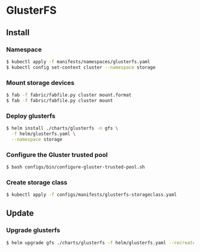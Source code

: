 # GlusterFS

## Install

### Namespace

```bash
$ kubectl apply -f manifests/namespaces/glusterfs.yaml
$ kubectl config set-context cluster --namespace storage
```

### Mount storage devices

```bash
$ fab -f fabric/fabfile.py cluster mount.format
$ fab -f fabric/fabfile.py cluster mount
```

### Deploy glusterfs

```bash
$ helm install ./charts/glusterfs -n gfs \
  -f helm/glusterfs.yaml \
  --namespace storage
```

### Configure the Gluster trusted pool

```bash
$ bash configs/bin/configure-gluster-trusted-pool.sh
```

### Create storage class

```bash
$ kubectl apply -f configs/manifests/glusterfs-storageclass.yaml
```

## Update

### Upgrade glusterfs

```bash
$ helm upgrade gfs ./charts/glusterfs -f helm/glusterfs.yaml --recreate-pods
```
